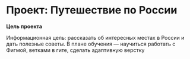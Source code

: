 # Проект: Путешествие по России

**Цель проекта**

Информационная цель: рассказать об интересных местах в России и дать полезные советы.
В плане обучения — научиться работать с Фигмой, ветками в гите, сделать адаптивную верстку
